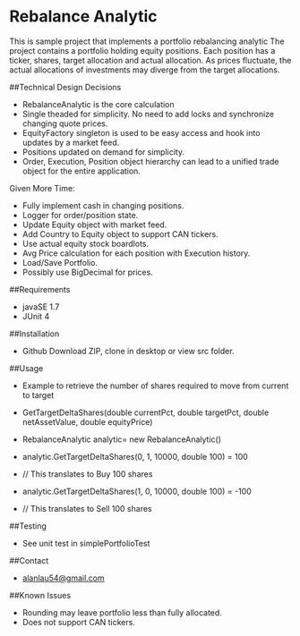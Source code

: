 # Rebalance Analytic
This is sample project that implements a portfolio rebalancing analytic
The project contains a portfolio holding equity positions. Each position has a ticker, shares, target allocation and actual allocation. As prices fluctuate, the actual allocations of investments may diverge from the target allocations.

##Technical Design Decisions
* RebalanceAnalytic is the core calculation
* Single theaded for simplicity. No need to add locks and synchronize changing quote prices.
* EquityFactory singleton is used to be easy access and hook into updates by a market feed.
* Positions updated on demand for simplicity.
* Order, Execution, Position object hierarchy can lead to a unified trade object for the entire application.

Given More Time:
* Fully implement cash in changing positions. 
* Logger for order/position state.
* Update Equity object with market feed.
* Add Country to Equity object to support CAN tickers.
* Use actual equity stock boardlots.
* Avg Price calculation for each position with Execution history.
* Load/Save Portfolio.
* Possibly use BigDecimal for prices.

##Requirements
* javaSE 1.7
* JUnit 4

##Installation
* Github Download ZIP, clone in desktop or view src folder.

##Usage
* Example to retrieve the number of shares required to move from current to target
* GetTargetDeltaShares(double currentPct, double targetPct, double netAssetValue, double equityPrice)

* RebalanceAnalytic analytic= new RebalanceAnalytic()
* analytic.GetTargetDeltaShares(0, 1, 10000, double 100) = 100
* // This translates to Buy 100 shares 

* analytic.GetTargetDeltaShares(1, 0, 10000, double 100) = -100
* // This translates to Sell 100 shares

##Testing
* See unit test in simplePortfolioTest

##Contact
* alanlau54@gmail.com

##Known Issues
* Rounding may leave portfolio less than fully allocated.
* Does not support CAN tickers.
